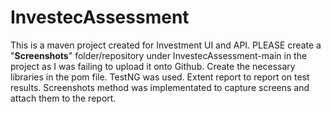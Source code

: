 # InvestecAssessment
This is a maven project created for Investment UI and API.
PLEASE create a "**Screenshots**" folder/repository under InvestecAssessment-main in the project as I was failing to upload it onto Github.
Create the necessary libraries in the pom file.
TestNG was used.
Extent report to report on test results. 
Screenshots method was implementated to capture screens and attach them to the report.
